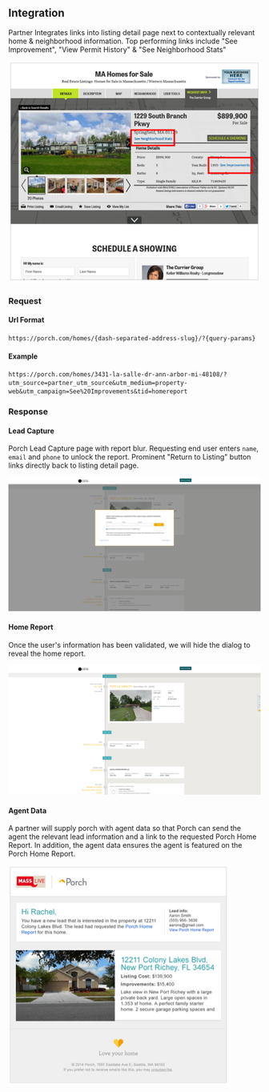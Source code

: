 ## Integration

Partner Integrates links into listing detail page next to contextually relevant home & neighborhood information. Top performing links include "See Improvement", "View Permit History" & "See Neighborhood Stats"

<img src="images/deeplink/link.png"/>

### Request

#### Url Format

`https://porch.com/homes/{dash-separated-address-slug}/?{query-params}`

#### Example

`https://porch.com/homes/3431-la-salle-dr-ann-arbor-mi-48108/?utm_source=partner_utm_source&utm_medium=property-web&utm_campaign=See%20Improvements&tid=homereport`

### Response

#### Lead Capture

Porch Lead Capture page with report blur. Requesting end user enters `name`, `email` and `phone` to unlock the report. Prominent "Return to Listing" button links directly back to listing detail page.

<img src="images/deeplink/modal.png"/>

#### Home Report

Once the user's information has been validated, we will hide the dialog to reveal the home report.

<img src="images/deeplink/home-report.png"/>

#### Agent Data

A partner will supply porch with agent data so that Porch can send the agent the relevant lead information and a link to the requested Porch Home Report. In addition, the agent data ensures the agent is featured on the Porch Home Report. 

<img src="images/deeplink/email-agent.png"/>
